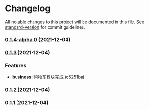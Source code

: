 # Changelog

All notable changes to this project will be documented in this file. See [standard-version](https://github.com/conventional-changelog/standard-version) for commit guidelines.

### [0.1.4-alpha.0](https://github.com/lumengxin/react-ts-ds/compare/v0.1.3...v0.1.4-alpha.0) (2021-12-04)

### [0.1.3](https://github.com/lumengxin/react-ts-ds/compare/v0.1.2...v0.1.3) (2021-12-04)

### Features

- **business:** 购物车模块完成 ([c5251ba](https://github.com/lumengxin/react-ts-ds/commit/c5251ba97728a8897db0f4277bcd5a4b47fd8b6f))

### [0.1.2](https://github.com/lumengxin/react-ts-ds/compare/v0.1.1...v0.1.2) (2021-12-04)

### 0.1.1 (2021-12-04)
